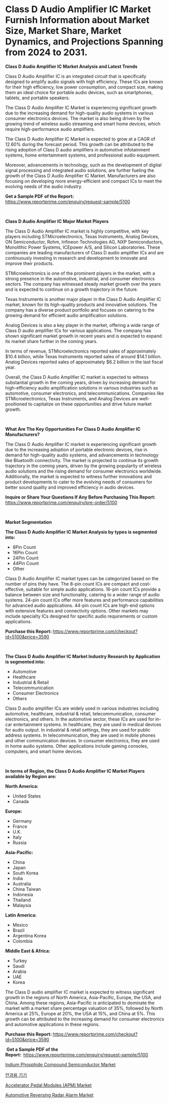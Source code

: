 <p><h1>Class D Audio Amplifier IC Market Furnish Information about Market Size, Market Share, Market Dynamics, and Projections Spanning from 2024 to 2031.</h1></p><p><strong>Class D Audio Amplifier IC Market Analysis and Latest Trends</strong></p>
<p><p>Class D Audio Amplifier IC is an integrated circuit that is specifically designed to amplify audio signals with high efficiency. These ICs are known for their high efficiency, low power consumption, and compact size, making them an ideal choice for portable audio devices, such as smartphones, tablets, and portable speakers.</p><p>The Class D Audio Amplifier IC Market is experiencing significant growth due to the increasing demand for high-quality audio systems in various consumer electronics devices. The market is also being driven by the growing trend of wireless audio streaming and smart home devices, which require high-performance audio amplifiers.</p><p>The Class D Audio Amplifier IC Market is expected to grow at a CAGR of 12.60% during the forecast period. This growth can be attributed to the rising adoption of Class D audio amplifiers in automotive infotainment systems, home entertainment systems, and professional audio equipment.</p><p>Moreover, advancements in technology, such as the development of digital signal processing and integrated audio solutions, are further fueling the growth of the Class D Audio Amplifier IC Market. Manufacturers are also focusing on developing more energy-efficient and compact ICs to meet the evolving needs of the audio industry.</p></p>
<p><strong>Get a Sample PDF of the Report:&nbsp;</strong> <a href="https://www.reportprime.com/enquiry/request-sample/5100">https://www.reportprime.com/enquiry/request-sample/5100</a></p>
<p>&nbsp;</p>
<p><strong>Class D Audio Amplifier IC Major Market Players</strong></p>
<p><p>The Class D Audio Amplifier IC market is highly competitive, with key players including STMicroelectronics, Texas Instruments, Analog Devices, ON Semiconductor, Rohm, Infineon Technologies AG, NXP Semiconductors, Monolithic Power Systems, ICEpower A/S, and Silicon Laboratories. These companies are leading manufacturers of Class D audio amplifier ICs and are continuously investing in research and development to innovate and improve their products.</p><p>STMicroelectronics is one of the prominent players in the market, with a strong presence in the automotive, industrial, and consumer electronics sectors. The company has witnessed steady market growth over the years and is expected to continue on a growth trajectory in the future.</p><p>Texas Instruments is another major player in the Class D Audio Amplifier IC market, known for its high-quality products and innovative solutions. The company has a diverse product portfolio and focuses on catering to the growing demand for efficient audio amplification solutions.</p><p>Analog Devices is also a key player in the market, offering a wide range of Class D audio amplifier ICs for various applications. The company has shown significant market growth in recent years and is expected to expand its market share further in the coming years.</p><p>In terms of revenue, STMicroelectronics reported sales of approximately $10.4 billion, while Texas Instruments reported sales of around $14.1 billion. Analog Devices reported sales of approximately $6.2 billion in the last fiscal year.</p><p>Overall, the Class D Audio Amplifier IC market is expected to witness substantial growth in the coming years, driven by increasing demand for high-efficiency audio amplification solutions in various industries such as automotive, consumer electronics, and telecommunications. Companies like STMicroelectronics, Texas Instruments, and Analog Devices are well-positioned to capitalize on these opportunities and drive future market growth.</p></p>
<p>&nbsp;</p>
<p><strong>What Are The Key Opportunities For Class D Audio Amplifier IC Manufacturers?</strong></p>
<p><p>The Class D Audio Amplifier IC market is experiencing significant growth due to the increasing adoption of portable electronic devices, rise in demand for high-quality audio systems, and advancements in technology like Bluetooth connectivity. The market is projected to continue its growth trajectory in the coming years, driven by the growing popularity of wireless audio solutions and the rising demand for consumer electronics worldwide. Additionally, the market is expected to witness further innovations and product developments to cater to the evolving needs of consumers for better sound quality and improved efficiency in audio devices.</p></p>
<p><strong>Inquire or Share Your Questions If Any Before Purchasing This Report:</strong> <a href="https://www.reportprime.com/enquiry/pre-order/5100">https://www.reportprime.com/enquiry/pre-order/5100</a></p>
<p>&nbsp;</p>
<p><strong>Market Segmentation</strong></p>
<p><strong>The Class D Audio Amplifier IC Market Analysis by types is segmented into:</strong></p>
<p><ul><li>8Pin Count</li><li>16Pin Count</li><li>24Pin Count</li><li>44Pin Count</li><li>Other</li></ul></p>
<p><p>Class D Audio Amplifier IC market types can be categorized based on the number of pins they have. The 8-pin count ICs are compact and cost-effective, suitable for simple audio applications. 16-pin count ICs provide a balance between size and functionality, catering to a wider range of audio systems. 24-pin count ICs offer more features and performance capabilities for advanced audio applications. 44-pin count ICs are high-end options with extensive features and connectivity options. Other markets may include specialty ICs designed for specific audio requirements or custom applications.</p></p>
<p><strong>Purchase this Report:&nbsp;</strong><a href="https://www.reportprime.com/checkout?id=5100&price=3590">https://www.reportprime.com/checkout?id=5100&price=3590</a></p>
<p>&nbsp;</p>
<p><strong>The Class D Audio Amplifier IC Market Industry Research by Application is segmented into:</strong></p>
<p><ul><li>Automotive</li><li>Healthcare</li><li>Industrial & Retail</li><li>Telecommunication</li><li>Consumer Electronics</li><li>Others</li></ul></p>
<p><p>Class D audio amplifier ICs are widely used in various industries including automotive, healthcare, industrial & retail, telecommunication, consumer electronics, and others. In the automotive sector, these ICs are used for in-car entertainment systems. In healthcare, they are used in medical devices for audio output. In industrial & retail settings, they are used for public address systems. In telecommunication, they are used in mobile phones and other communication devices. In consumer electronics, they are used in home audio systems. Other applications include gaming consoles, computers, and smart home devices.</p></p>
<p>&nbsp;</p>
<p><strong>In terms of Region, the Class D Audio Amplifier IC Market Players available by Region are:</strong></p>
<p>
    <p> <strong> North America: </strong>
        <ul>
            <li>United States</li>
            <li>Canada</li>
        </ul>
        </p> 
    <p> <strong> Europe: </strong>
        <ul>
            <li>Germany</li>
            <li>France</li>
            <li>U.K.</li>
            <li>Italy</li>
            <li>Russia</li>
        </ul>
        </p> 
    <p> <strong> Asia-Pacific: </strong>
        <ul>
            <li>China</li>
            <li>Japan</li>
            <li>South Korea</li>
            <li>India</li>
            <li>Australia</li>
            <li>China Taiwan</li>
            <li>Indonesia</li>
            <li>Thailand</li>
            <li>Malaysia</li>
        </ul>
        </p> 
    <p> <strong> Latin America: </strong>
        <ul>
            <li>Mexico</li>
            <li>Brazil</li>
            <li>Argentina Korea</li>
            <li>Colombia</li>
        </ul>
        </p> 
    <p> <strong> Middle East & Africa: </strong>
        <ul>
            <li>Turkey</li>
            <li>Saudi</li>
            <li>Arabia</li>
            <li>UAE</li>
            <li>Korea</li>
        </ul>
    </p>
    </p>
<p><p>The Class D audio amplifier IC market is expected to witness significant growth in the regions of North America, Asia-Pacific, Europe, the USA, and China. Among these regions, Asia-Pacific is anticipated to dominate the market with a market share percentage valuation of 35%, followed by North America at 25%, Europe at 20%, the USA at 15%, and China at 5%. This growth can be attributed to the increasing demand for consumer electronics and automotive applications in these regions.</p></p>
<p><strong>Purchase this Report: </strong><a href="https://www.reportprime.com/checkout?id=5100&price=3590">https://www.reportprime.com/checkout?id=5100&price=3590</a></p>
<p>&nbsp;<strong>Get a Sample PDF of the Report:&nbsp;&nbsp;</strong><a href="https://www.reportprime.com/enquiry/request-sample/5100">https://www.reportprime.com/enquiry/request-sample/5100</a></p>
<p><strong></strong></p>
<p><p><a href="https://github.com/JameTravis/Market-Research-Report-List-4/blob/main/indium-phosphide-compound-semiconductor-market.md">Indium Phosphide Compound Semiconductor Market</a></p><p><a href="https://github.com/laholand/Market-Research-Report-List-3/blob/main/347822314325.md">안과용 기기</a></p><p><a href="https://www.linkedin.com/pulse/accelerator-pedal-modules-apm-market-insights-players-forecast-84jze?trackingId=HXjIos4NsbqRANnTHPe4gA%3D%3D">Accelerator Pedal Modules (APM) Market</a></p><p><a href="https://www.linkedin.com/pulse/automotive-reversing-radar-alarm-market-size-evaluating-its-ld7ee?trackingId=rahqwdeDEZwaXd9GVLIjhA%3D%3D">Automotive Reversing Radar Alarm Market</a></p></p>
